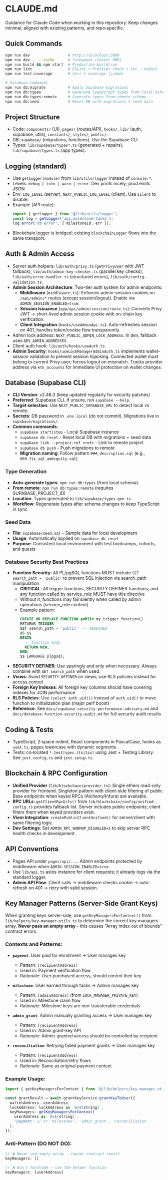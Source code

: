# CLAUDE.md

Guidance for Claude Code when working in this repository. Keep changes minimal, aligned with existing patterns, and repo‑specific.

## Quick Commands
```bash
npm run dev                 # http://localhost:3000
npm run dev -- --turbo      # Turbopack (faster HMR)
npm run build && npm start  # Production build/run
npm run lint                # ESLint + Prettier check + tsc --noEmit
npm run test:coverage       # Jest + coverage (jsdom)

# Database commands
npm run db:migrate          # Apply Supabase migrations
npm run db:types            # Generate TypeScript types from local schema
npm run db:types:remote     # Generate types from remote schema
npm run db:seed             # Reset DB with migrations + seed data
```

## Project Structure
- Code: `components/` (UI), `pages/` (routes/API), `hooks/`, `lib/` (auth, supabase, utils), `constants/`, `styles/`, `public/`.
- DB: `supabase/` (migrations, functions). Use the Supabase CLI.
- Types: `lib/supabase/types*.ts` (generated + repairs), `lib/supabase/types.ts` (app types).

## Logging (standard)
- Use `getLogger(module)` from `lib/utils/logger` instead of `console.*`.
- Levels: `debug | info | warn | error`. Dev prints nicely; prod emits JSON.
- Env: `LOG_LEVEL` (server), `NEXT_PUBLIC_LOG_LEVEL` (client). Use `silent` to disable.
- Example (API route):
  ```ts
  import { getLogger } from '@/lib/utils/logger';
  const log = getLogger('api:milestone-tasks');
  log.error('db error', { milestoneId, err });
  ```
- Blockchain logger is bridged; existing `blockchainLogger` flows into the same transport.

## Auth & Admin Access
- Server auth helpers: `lib/auth/privy.ts` (`getPrivyUser` with JWT fallback), `lib/auth/admin-key-checker.ts` (parallel key checks), `lib/auth/error-handler.ts` (structured errors), `lib/auth/config-validation.ts`.
- **Admin Session Architecture**: Two-tier auth system for admin endpoints:
  - **Middleware** (`middleware.ts`): Enforces admin-session cookies on `/api/admin/*` routes (except session/logout). Enable via `ADMIN_SESSION_ENABLED=true`.
  - **Session Issuance** (`app/api/admin/session/route.ts`): Converts Privy JWT → short-lived admin session cookie with on-chain key verification.
  - **Client Integration** (`hooks/useAdminApi.ts`): Auto-refreshes session on 401, handles token/cookie flow transparently.
- Admin lock address: `NEXT_PUBLIC_ADMIN_LOCK_ADDRESS`. In dev, fallback uses `DEV_ADMIN_ADDRESSES`.
- Client auth hook: `lib/auth/hooks/useAuth.ts`.
- **Admin Security**: `hooks/useLockManagerAdminAuth.ts` implements wallet-session validation to prevent session hijacking. Connected wallet must belong to current Privy user; forces logout on mismatch. Tracks provider address via `eth_accounts` for immediate UI protection on wallet changes.

## Database (Supabase CLI)
- **CLI Version**: v2.48.3 (keep updated regularly for security patches)
- **Preferred**: Supabase CLI. If unsure, run `supabase --help`.
- **Target selection**: Use `NEXT_PUBLIC_SUPABASE_URL` to detect local vs remote.
- **Secrets**: DB password in `.env.local` (do not commit). Migrations live in `supabase/migrations/`.
- **Common commands**:
  - `supabase start|stop` - Local Supabase instance
  - `supabase db reset` - Reset local DB with migrations + seed data
  - `supabase link --project-ref <ref>` - Link to remote project
  - `supabase db push` - Push migrations to remote
  - **Migration naming**: Follow pattern `###_description.sql` (e.g., `069_fix_sql_ambiguity.sql`)

### Type Generation
- **Auto-generate types**: `npm run db:types` (from local schema)
- **From remote**: `npm run db:types:remote` (requires SUPABASE_PROJECT_ID)
- **Location**: Types generated to `lib/supabase/types-gen.ts`
- **Workflow**: Regenerate types after schema changes to keep TypeScript in sync

### Seed Data
- **File**: `supabase/seed.sql` - Sample data for local development
- **Usage**: Automatically applied on `supabase db reset`
- **Purpose**: Consistent local environment with test bootcamps, cohorts, and quests

### Database Security Best Practices
- **Function Security**: All PL/pgSQL functions MUST include `SET search_path = 'public'` to prevent SQL injection via search_path manipulation
  - **CRITICAL**: All trigger functions, SECURITY DEFINER functions, and any function called by service_role MUST have this directive
  - Without it, functions may fail silently when called by admin operations (service_role context)
  - Example pattern:
    ```sql
    CREATE OR REPLACE FUNCTION public.my_trigger_function()
    RETURNS TRIGGER
    SET search_path = 'public'  -- REQUIRED
    AS $$
    BEGIN
      -- function body
      RETURN NEW;
    END;
    $$ LANGUAGE plpgsql;
    ```
- **SECURITY DEFINER**: Use sparingly and only when necessary. Always combine with `SET search_path` when used.
- **Views**: Avoid `SECURITY DEFINER` on views; use RLS policies instead for access control
- **Foreign Key Indexes**: All foreign key columns should have covering indexes for JOIN performance
- **RLS Policies**: Use `(select auth.uid())` instead of `auth.uid()` to move function to initialization plan (major perf boost)
- **Reference**: See `docs/supabase-security-performance-advisory.md` and `docs/database-function-security-audit.md` for full security audit results

## Coding & Tests
- TypeScript, 2‑space indent, React components in PascalCase, hooks as `useX.ts`, pages lowercase with dynamic segments.
- Tests: co‑located `*.test|spec.(ts|tsx)` using Jest + Testing Library. See `jest.config.ts` and `jest.setup.ts`.

## Blockchain & RPC Configuration
- **Unified Provider** (`lib/blockchain/provider.ts`): Single ethers read-only provider for frontend. Singleton pattern with client-side filtering of public Base endpoints when keyed RPCs (Alchemy/Infura) are available.
- **RPC URLs**: `getClientRpcUrls()` from `lib/blockchain/config/unified-config.ts` provides fallback list. Server includes public endpoints; client filters them when keyed providers exist.
- **Viem Integration**: `createPublicClientUnified()` for server/client with same filtering logic.
- **Dev Settings**: Set `ADMIN_RPC_WARMUP_DISABLED=1` to skip server RPC health checks in development.

## API Conventions
- Pages API under `pages/api/...`. Admin endpoints protected by middleware when `ADMIN_SESSION_ENABLED=true`.
- Use `lib/api.ts` axios instance for client requests; it already logs via the standard logger.
- **Admin API Flow**: Client calls → middleware checks cookie → auto-refresh on 401 → retry with valid session.

## Key Manager Patterns (Server-Side Grant Keys)
When granting keys server-side, use `getKeyManagersForContext()` from `lib/helpers/key-manager-utils.ts` to determine the correct key managers array. **Never pass an empty array** - this causes "Array index out of bounds" contract errors.

### Contexts and Patterns:
- **`payment`**: User paid for enrollment → User manages key
  - Pattern: `[recipientAddress]`
  - Used in: Payment verification flow
  - Rationale: User purchased access, should control their key

- **`milestone`**: User earned through tasks → Admin manages key
  - Pattern: `[adminAddress]` (from `LOCK_MANAGER_PRIVATE_KEY`)
  - Used in: Milestone claim flow
  - Rationale: Milestone keys are non-transferable credentials

- **`admin_grant`**: Admin manually granting access → User manages key
  - Pattern: `[recipientAddress]`
  - Used in: Admin grant-key API
  - Rationale: Admin-granted access should be controlled by recipient

- **`reconciliation`**: Retrying failed payment grants → User manages key
  - Pattern: `[recipientAddress]`
  - Used in: Reconciliation/retry flows
  - Rationale: Same as original payment context

### Example Usage:
```ts
import { getKeyManagersForContext } from '@/lib/helpers/key-manager-utils';

const grantResult = await grantKeyService.grantKeyToUser({
  walletAddress: userAddress,
  lockAddress: lockAddress as `0x${string}`,
  keyManagers: getKeyManagersForContext(
    userAddress as `0x${string}`,
    'payment' // or 'milestone', 'admin_grant', 'reconciliation'
  ),
});
```

### Anti-Pattern (DO NOT DO):
```ts
// ❌ Never use empty array - causes contract revert
keyManagers: []

// ❌ Don't hardcode - use the helper function
keyManagers: [userAddress]
```